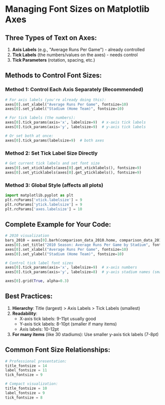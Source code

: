 # Managing Font Sizes on Matplotlib Axes

## Three Types of Text on Axes:

1. **Axis Labels** (e.g., "Average Runs Per Game") - already controlled
2. **Tick Labels** (the numbers/values on the axes) - needs control
3. **Tick Parameters** (rotation, spacing, etc.)

## Methods to Control Font Sizes:

### Method 1: Control Each Axis Separately (Recommended)

```python
# For axis labels (you're already doing this):
axes[0].set_xlabel("Average Runs Per Game", fontsize=10)
axes[0].set_ylabel("Stadium (Home Team)", fontsize=10)

# For tick labels (the numbers):
axes[0].tick_params(axis='x', labelsize=9)  # x-axis tick labels
axes[0].tick_params(axis='y', labelsize=9)  # y-axis tick labels

# Or set both at once:
axes[0].tick_params(labelsize=9)  # both axes
```

### Method 2: Set Tick Label Size Directly

```python
# Get current tick labels and set font size
axes[0].set_xticklabels(axes[0].get_xticklabels(), fontsize=9)
axes[0].set_yticklabels(axes[0].get_yticklabels(), fontsize=9)
```

### Method 3: Global Style (affects all plots)

```python
import matplotlib.pyplot as plt
plt.rcParams['xtick.labelsize'] = 9
plt.rcParams['ytick.labelsize'] = 9
plt.rcParams['axes.labelsize'] = 10
```

## Complete Example for Your Code:

```python
# 2010 visualization
bars_2010 = axes[0].barh(comparison_data_2010.home, comparison_data_2010.runs_2010, color=colors_2010)
axes[0].set_title("2010 Season: Average Runs Per Game by Stadium", fontsize=10, fontweight='bold')
axes[0].set_xlabel("Average Runs Per Game", fontsize=10)
axes[0].set_ylabel("Stadium (Home Team)", fontsize=10)

# Control tick label font sizes
axes[0].tick_params(axis='x', labelsize=9)  # x-axis numbers
axes[0].tick_params(axis='y', labelsize=8)  # y-axis stadium names (smaller for many items)

axes[0].grid(True, alpha=0.3)
```

## Best Practices:

1. **Hierarchy**: Title (largest) > Axis Labels > Tick Labels (smallest)
2. **Readability**: 
   - X-axis tick labels: 9-11pt usually good
   - Y-axis tick labels: 8-10pt (smaller if many items)
   - Axis labels: 10-12pt
3. **For many items** (like 30 stadiums): Use smaller y-axis tick labels (7-8pt)

## Common Font Size Relationships:

```python
# Professional presentation:
title_fontsize = 14
label_fontsize = 11
tick_fontsize = 9

# Compact visualization:
title_fontsize = 10
label_fontsize = 9
tick_fontsize = 8
```

